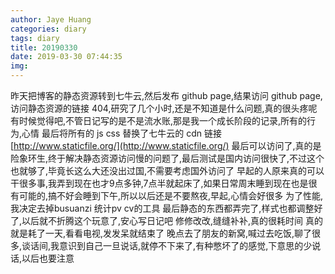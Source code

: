 ```yaml
---
author: Jaye Huang
categories: diary
tags: diary
title: 20190330
date: 2019-03-30 07:44:35
img:
---
```


昨天把博客的静态资源转到七牛云,然后发布 github page,结果访问 github page,访问静态资源的链接 404,研究了几个小时,还是不知道是什么问题,真的很头疼呢
有时候觉得吧,不管日记写的是不是流水账,那是我一个成长阶段的记录,所有的行为,心情
最后将所有的 js css 替换了七牛云的 cdn 链接 [http://www.staticfile.org/](http://www.staticfile.org/) 最后可以访问了,真的是险象环生,终于解决静态资源访问慢的问题了,最后测试是国内访问很快了,不过这个也就够了,毕竟长这么大还没出过国,不需要考虑国外访问了
早起的人原来真的可以干很多事,我弄到现在也才9点多钟,7点半就起床了,如果日常周末睡到现在也是很有可能的,搞不好会睡到下午,所以以后还是不要熬夜,早起,心情会好很多
为了性能,我决定去掉busuanzi 统计pv cv的工具 最后静态的东西都弄完了,样式也都调整好了,以后就不折腾这个玩意了,安心写日记吧
修修改改,缝缝补补,真的很耗时间
真的就是耗了一天,看看电视,发发呆就结束了
晚点去了朋友的新窝,喊过去吃饭,聊了很多,谈话间,我意识到自己一旦说话,就停不下来了,有种憋坏了的感觉,下意思的少说话,以后也要注意